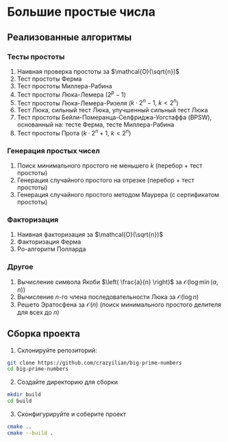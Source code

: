 # Большие простые числа

## Реализованные алгоритмы

### Тесты простоты

1. Наивная проверка простоты за $\mathcal{O}(\sqrt{n})$
1. Тест простоты Ферма
1. Тест простоты Миллера-Рабина
1. Тест простоты Люка-Лемера ($2^p-1$)
1. Тест простоты Люка-Лемера-Ризеля ($k \cdot 2^n - 1,\ k<2^n$)
1. Тест Люка, сильный тест Люка, улучшенный сильный тест Люка
1. Тест простоты Бейли-Померанца-Селфриджа-Уогстаффа (BPSW), основанный на: тесте Ферма, тесте Миллера-Рабина
1. Тест простоты Прота ($k \cdot 2^n + 1,\ k<2^n$)

### Генерация простых чисел

1. Поиск минимального простого не меньшего $k$ (перебор + тест простоты)
1. Генерация случайного простого на отрезке (перебор + тест простоты)
1. Генерация случайного простого методом Маурера (с сертификатом простоты)

### Факторизация

1. Наивная факторизация за $\mathcal{O}(\sqrt{n})$
1. Факторизация Ферма
1. Ро-алгоритм Полларда

### Другое

1. Вычисление символа Якоби $\left( \frac{a}{n} \right)$ за $\mathcal{O}(\log \min(a,n))$
1. Вычисление $n$-го члена последовательности Люка за $\mathcal{O}(\log n)$
1. Решето Эратосфена за $\mathcal{O}(n)$ (поиск минимального простого делителя для всех до $n$)

## Сборка проекта

1. Склонируйте репозиторий:

```bash
git clone https://github.com/crazyilian/big-prime-numbers
cd big-prime-numbers
```

2. Создайте директорию для сборки

```bash
mkdir build
cd build
```

3. Сконфигурируйте и соберите проект

```bash
cmake ..
cmake --build .
```
